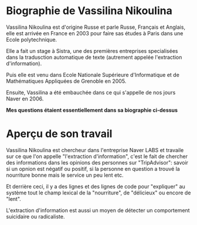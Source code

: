 # Biographie de Vassilina Nikoulina

Vassilina Nikoulina est d'origine Russe et parle Russe, Français et Anglais, elle est arrivée en France en 2003 pour faire sas études à Paris dans une Ecole polytechnique.

Elle a fait un stage à Sistra, une des premières entreprises specialisées dans la tradusction automatique de texte (autrement appelée l'extraction d'information).

Puis elle est venu dans Ecole Nationale Supérieure d'Informatique et de Mathématiques Appliquées de Grenoble en 2005.

Ensuite, Vassilina a été embauchée dans ce qui s'appelle de nos jours Naver en 2006.

 **Mes questions étaient essentiellement dans sa biographie ci-dessus**

 # Aperçu de son travail

 Vassilina Nikoulina est chercheur dans l'entreprise Naver LABS et travaile sur ce que l'on appelle "l'extraction d'information", c'est le fait de chercher des informations dans les opinions des personnes sur "TripAdvisor": savoir si un opnion est négatif ou positif, si la personne en question a trouvé la nourriture bonne mais le service un peu lent etc.

 Et derrière ceci, il y a des lignes et des lignes de code pour "expliquer" au système tout le champ lexical de la "nourriture", de "délicieux" ou encore de "lent".

 L'extraction d'information est aussi un moyen de détecter un comportement suicidaire ou radicaliste.
